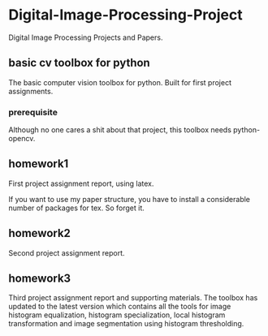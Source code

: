 # Digital-Image-Processing-Project

Digital Image Processing Projects and Papers.

## basic cv toolbox for python

The basic computer vision toolbox for python. Built for first project assignments.

### prerequisite

Although no one cares a shit about that project, this toolbox needs python-opencv.

## homework1

First project assignment report, using latex.

If you want to use my paper structure, you have to install a considerable number of packages for tex. So forget it.

## homework2

Second project assignment report.

## homework3

Third project assignment report and supporting materials.
The toolbox has updated to the latest version which contains all the tools for image histogram equalization, histogram specialization, local histogram transformation and image segmentation using histogram thresholding.

